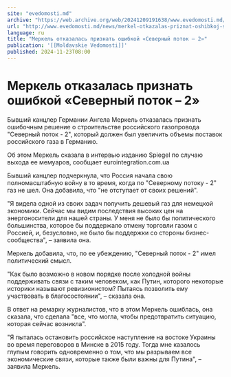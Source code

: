 ```yaml
---
site: "evedomosti.md"
archive: "https://web.archive.org/web/20241209191638/www.evedomosti.md/news/merkel-otkazalas-priznat-oshibkoj-severnyj-potok-2"
url: "http://www.evedomosti.md/news/merkel-otkazalas-priznat-oshibkoj-severnyj-potok-2"
language: ru
title: "Меркель отказалась признать ошибкой «Северный поток – 2»"
publication: '[[Moldavskie Vedomosti]]'
published: 2024-11-23T08:00
---
```


# Меркель отказалась признать ошибкой «Северный поток – 2»

Бывший канцлер Германии Ангела Меркель отказалась признать ошибочным решение о строительстве российского газопровода "Северный поток - 2", который должен был увеличить объемы поставок российского газа в Германию.

Об этом Меркель сказала в интервью изданию Spiegel по случаю выхода ее мемуаров, сообщает eurointegration.com.ua

Бывший канцлер подчеркнула, что Россия начала свою полномасштабную войну в то время, когда по "Северному потоку - 2" газ не шел. Она добавила, что "не отступает от своих решений".

"Я видела одной из своих задач получить дешевый газ для немецкой экономики. Сейчас мы видим последствия высоких цен на энергоносители для нашей страны. У меня не было бы политического большинства, которое бы поддержало отмену торговли газом с Россией, и, безусловно, не было бы поддержки со стороны бизнес-сообщества", – заявила она.

Меркель добавила, что, по ее убеждению, "Северный поток - 2" имел политический смысл.

"Как было возможно в новом порядке после холодной войны поддерживать связи с таким человеком, как Путин, которого некоторые историки называют ревизионистом? Пытаясь позволить ему участвовать в благосостоянии", – сказала она.

В ответ на ремарку журналистов, что в этом Меркель ошиблась, она сказала, что сделала "все, что могла, чтобы предотвратить ситуацию, которая сейчас возникла".

"Я пыталась остановить российское наступление на востоке Украины во время переговоров в Минске в 2015 году. Тогда мне казалось глупым говорить одновременно о том, что мы разрываем все экономические связи, которые также были важны для Путина", – заявила Меркель.